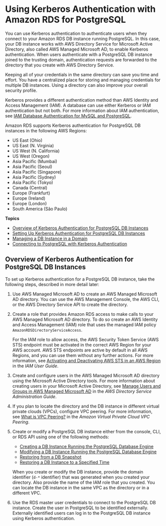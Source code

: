 # Using Kerberos Authentication with Amazon RDS for PostgreSQL<a name="postgresql-kerberos"></a>

You can use Kerberos authentication to authenticate users when they connect to your Amazon RDS DB instance running PostgreSQL\. In this case, your DB instance works with AWS Directory Service for Microsoft Active Directory, also called AWS Managed Microsoft AD, to enable Kerberos authentication\. When users authenticate with a PostgreSQL DB instance joined to the trusting domain, authentication requests are forwarded to the directory that you create with AWS Directory Service\.

Keeping all of your credentials in the same directory can save you time and effort\. You have a centralized place for storing and managing credentials for multiple DB instances\. Using a directory can also improve your overall security profile\.

Kerberos provides a different authentication method than AWS Identity and Access Management \(IAM\)\. A database can use either Kerberos or IAM authentication but not both\. For more information about IAM authentication, see [IAM Database Authentication for MySQL and PostgreSQL](UsingWithRDS.IAMDBAuth.md)\. 

Amazon RDS supports Kerberos authentication for PostgreSQL DB instances in the following AWS Regions: 
+ US East \(Ohio\)
+ US East \(N\. Virginia\)
+ US West \(N\. California\)
+ US West \(Oregon\)
+ Asia Pacific \(Mumbai\)
+ Asia Pacific \(Seoul\)
+ Asia Pacific \(Singapore\)
+ Asia Pacific \(Sydney\)
+ Asia Pacific \(Tokyo\)
+ Canada \(Central\)
+ Europe \(Frankfurt\)
+ Europe \(Ireland\)
+ Europe \(London\)
+ South America \(São Paulo\)

**Topics**
+ [Overview of Kerberos Authentication for PostgreSQL DB Instances](#postgresql-kerberos-overview)
+ [Setting Up Kerberos Authentication for PostgreSQL DB Instances](postgresql-kerberos-setting-up.md)
+ [Managing a DB Instance in a Domain](postgresql-kerberos-managing.md)
+ [Connecting to PostgreSQL with Kerberos Authentication](postgresql-kerberos-connecting.md)

## Overview of Kerberos Authentication for PostgreSQL DB Instances<a name="postgresql-kerberos-overview"></a>

To set up Kerberos authentication for a PostgreSQL DB instance, take the following steps, described in more detail later:

1. Use AWS Managed Microsoft AD to create an AWS Managed Microsoft AD directory\. You can use the AWS Management Console, the AWS CLI, or the AWS Directory Service API to create the directory\.

1. Create a role that provides Amazon RDS access to make calls to your AWS Managed Microsoft AD directory\. To do so create an AWS Identity and Access Management \(IAM\) role that uses the managed IAM policy `AmazonRDSDirectoryServiceAccess`\. 

   For the IAM role to allow access, the AWS Security Token Service \(AWS STS\) endpoint must be activated in the correct AWS Region for your AWS account\. AWS STS endpoints are active by default in all AWS Regions, and you can use them without any further actions\. For more information, see [Activating and Deactivating AWS STS in an AWS Region](https://docs.aws.amazon.com/IAM/latest/UserGuide/id_credentials_temp_enable-regions.html#sts-regions-activate-deactivate) in the *IAM User Guide*\.

1. Create and configure users in the AWS Managed Microsoft AD directory using the Microsoft Active Directory tools\. For more information about creating users in your Microsoft Active Directory, see [Manage Users and Groups in AWS Managed Microsoft AD](https://docs.aws.amazon.com/directoryservice/latest/admin-guide/ms_ad_manage_users_groups.html) in the *AWS Directory Service Administration Guide*\.

1. If you plan to locate the directory and the DB instance in different virtual private clouds \(VPCs\), configure VPC peering\. For more information, see [What is VPC Peering?](https://docs.aws.amazon.com/vpc/latest/peering/Welcome.html) in the *Amazon Virtual Private Cloud VPC Peering*\.

1. Create or modify a PostgreSQL DB instance either from the console, CLI, or RDS API using one of the following methods:
   + [ Creating a DB Instance Running the PostgreSQL Database Engine](https://docs.aws.amazon.com/AmazonRDS/latest/UserGuide/USER_CreatePostgreSQLInstance.html) 
   + [ Modifying a DB Instance Running the PostgreSQL Database Engine](https://docs.aws.amazon.com/AmazonRDS/latest/UserGuide/USER_ModifyPostgreSQLInstance.html) 
   + [ Restoring from a DB Snapshot](https://docs.aws.amazon.com/AmazonRDS/latest/UserGuide/USER_RestoreFromSnapshot.html) 
   + [ Restoring a DB Instance to a Specified Time](https://docs.aws.amazon.com/AmazonRDS/latest/UserGuide/USER_PIT.html) 

   When you create or modify the DB instance, provide the domain identifier \(`d-*` identifier\) that was generated when you created your directory\. Also provide the name of the IAM role that you created\. You can locate the DB instance in the same VPC as the directory or in a different VPC\.

1. Use the RDS master user credentials to connect to the PostgreSQL DB instance\. Create the user in PostgreSQL to be identified externally\. Externally identified users can log in to the PostgreSQL DB instance using Kerberos authentication\.